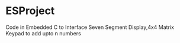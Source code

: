 # ESProject
Code in Embedded C to Interface Seven Segment Display,4x4 Matrix Keypad to add upto n numbers
